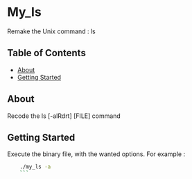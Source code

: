 # My_ls

Remake the Unix command : ls

## Table of Contents

- [About](#about)
- [Getting Started](#getting-started)

## About

 Recode the ls [-alRdrt] [FILE] command

## Getting Started

Execute the binary file, with the wanted options. For example :

```bash
    ./my_ls -a
    ```
